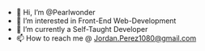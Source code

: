 - 👋 Hi, I’m @Pearlwonder
- 👀 I’m interested in Front-End Web-Development 
- 🌱 I’m currently a Self-Taught Developer 
- 📫 How to reach me @ Jordan.Perez1080@gmail.com

<!---
Pearlwonder/Pearlwonder is a ✨ special ✨ repository because its `README.md` (this file) appears on your GitHub profile.
You can click the Preview link to take a look at your changes.
--->
